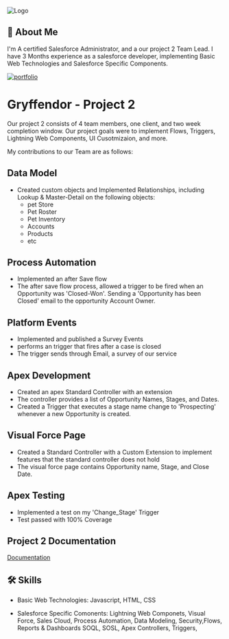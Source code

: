 ![Logo](https://cdn.discordapp.com/attachments/966169571243458590/977240956912959518/tu_mascota.png)


## 🚀 About Me
I'm A certified Salesforce Administrator, and a our project 2 Team Lead. I have 3
Months experience as a salesforce developer, implementing Basic Web Technologies and Salesforce
Specific Components.

[![portfolio](https://img.shields.io/badge/my_portfolio-000?style=for-the-badge&logo=ko-fi&logoColor=white)](https://app.revature.com/profile/JRios/561754463a46306e48017d4073f4cf53
)




# Gryffendor - Project 2
Our project 2 consists of 4 team members, one client, and two week completion window.
Our project goals were to implement Flows, Triggers, Lightning Web Components, UI Cusotmizaion,
and more. 

My contributions to our Team are as follows:

## Data Model
- Created custom objects and Implemented Relationships, including Lookup & Master-Detail on the following objects:
    - pet Store
    - Pet Roster
    - Pet Inventory
    - Accounts
    - Products
    - etc
## Process Automation

- Implemented an after Save flow
- The after save flow process, allowed a trigger to be fired when an Opportunity was 'Closed-Won'. Sending a 'Opportunity has been Closed' email to the opportunity Account Owner.
## Platform Events
- Implemented and published a Survey Events
- performs an trigger that fires after a case is closed
- The trigger sends through Email, a survey of our service
##  Apex Development
- Created an apex Standard Controller with an extension
- The controller provides a list of Opportunity Names, Stages, and Dates.
- Created a Trigger that executes a stage name change to 'Prospecting' whenever a new Opportunity is created.

## Visual Force Page
- Created a Standard Controller with a Custom Extension to implement features that the standard controller does not hold
- The visual force page contains Opportunity name, Stage, and Close Date.
## Apex Testing
- Implemented a test on my 'Change_Stage' Trigger
- Test passed with 100% Coverage
## Project 2 Documentation

[Documentation](https://github.com/jennarios/Project2/tree/Jenna)



## 🛠 Skills
- Basic Web Technologies: Javascript, HTML, CSS

- Salesforce Specific Comonents: Lightning Web Componets, Visual Force, Sales Cloud, Process Automation, Data Modeling, Security,Flows, Reports & Dashboards SOQL, SOSL, Apex Controllers, Triggers, 


